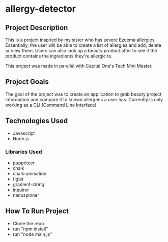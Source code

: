 # allergy-detector

## Project Description 

This is a project inspired by my sister who has severe Ezcema allergies. 
Essentially, the user will be able to create a list of allergies and add, delete or view them. 
Users can also look up a beauty product after to see if the product contains the ingredients they're allergic to. 

This project was made in parallel with Capital One's Tech Mini Mester.

## Project Goals

The goal of the project was to create an application to grab beauty project information and compare it to known allergens a user has. Currently is only working as a CLI (Command Line Interface)

## Technologies Used

- Javascript
- Node.js 

### Libraries Used 
- puppeteer
- chalk
- chalk-animation 
- figlet 
- gradient-string 
- inquirer
- nanospinner 

## How To Run Project
- Clone the repo
- run "npm install" 
- run "node main.js" 